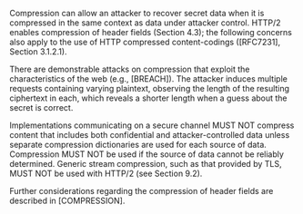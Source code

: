 Compression can allow an attacker to recover secret data when it is compressed in the same context as data under attacker control. HTTP/2 enables compression of header fields (Section 4.3); the following concerns also apply to the use of HTTP compressed content-codings ([RFC7231], Section 3.1.2.1).

There are demonstrable attacks on compression that exploit the characteristics of the web (e.g., [BREACH]). The attacker induces multiple requests containing varying plaintext, observing the length of the resulting ciphertext in each, which reveals a shorter length when a guess about the secret is correct.

Implementations communicating on a secure channel MUST NOT compress content that includes both confidential and attacker-controlled data unless separate compression dictionaries are used for each source of data. Compression MUST NOT be used if the source of data cannot be reliably determined. Generic stream compression, such as that provided by TLS, MUST NOT be used with HTTP/2 (see Section 9.2).

Further considerations regarding the compression of header fields are described in [COMPRESSION].

